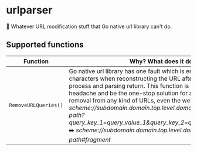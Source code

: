 # urlparser

🔑 Whatever URL modification stuff that Go native url library can't do.

## Supported functions

| Function | Why? What does it do? |
| ----------- | ----------- |
| `RemoveURLQueries()` | Go native url library has one fault which is encoding special characters when reconstructing the URL after query removal process and parsing return. This function is intended to save your headache and be the one-stop solution for any kind of URL query removal from any kind of URLs, even the weirdest ones. Example: *scheme://subdomain.domain.top.level.domain:123/path/more-path?query_key_1=query_value_1&query_key_2=query_value_2#fragment* ➡️ *scheme://subdomain.domain.top.level.domain:123/path/more-path#fragment* |